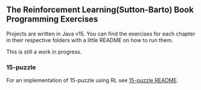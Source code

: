 ## The Reinforcement Learning(Sutton-Barto) Book Programming Exercises 

Projects are written in Java v15. You can find the exercises for each 
chapter in their respective folders with a little README on how to run them.

This is still a work in progress.


### 15-puzzle 
For an implementation of 15-puzzle using RL see 
[15-puzzle README](src/main/java/com/github/amshali/rl/fifteen/README.md).
